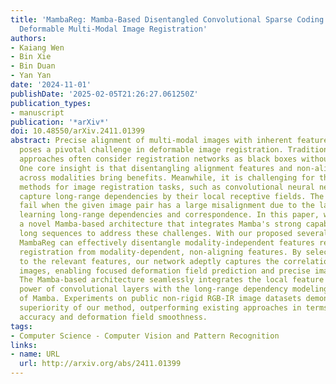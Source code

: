```yaml
---
title: 'MambaReg: Mamba-Based Disentangled Convolutional Sparse Coding for Unsupervised
  Deformable Multi-Modal Image Registration'
authors:
- Kaiang Wen
- Bin Xie
- Bin Duan
- Yan Yan
date: '2024-11-01'
publishDate: '2025-02-05T21:26:27.061250Z'
publication_types:
- manuscript
publication: '*arXiv*'
doi: 10.48550/arXiv.2411.01399
abstract: Precise alignment of multi-modal images with inherent feature discrepancies
  poses a pivotal challenge in deformable image registration. Traditional learning-based
  approaches often consider registration networks as black boxes without interpretability.
  One core insight is that disentangling alignment features and non-alignment features
  across modalities bring benefits. Meanwhile, it is challenging for the prominent
  methods for image registration tasks, such as convolutional neural networks, to
  capture long-range dependencies by their local receptive fields. The methods often
  fail when the given image pair has a large misalignment due to the lack of effectively
  learning long-range dependencies and correspondence. In this paper, we propose MambaReg,
  a novel Mamba-based architecture that integrates Mamba's strong capability in capturing
  long sequences to address these challenges. With our proposed several sub-modules,
  MambaReg can effectively disentangle modality-independent features responsible for
  registration from modality-dependent, non-aligning features. By selectively attending
  to the relevant features, our network adeptly captures the correlation between multi-modal
  images, enabling focused deformation field prediction and precise image alignment.
  The Mamba-based architecture seamlessly integrates the local feature extraction
  power of convolutional layers with the long-range dependency modeling capabilities
  of Mamba. Experiments on public non-rigid RGB-IR image datasets demonstrate the
  superiority of our method, outperforming existing approaches in terms of registration
  accuracy and deformation field smoothness.
tags:
- Computer Science - Computer Vision and Pattern Recognition
links:
- name: URL
  url: http://arxiv.org/abs/2411.01399
---
```

